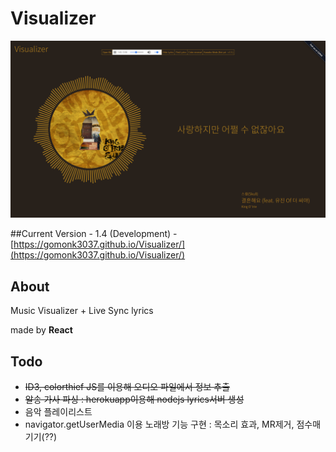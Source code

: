 # Visualizer

![v1.3](images/v1.4.png)

##Current Version - 1.4
(Development) - [https://gomonk3037.github.io/Visualizer/](https://gomonk3037.github.io/Visualizer/)

## About

Music Visualizer  + Live Sync lyrics

made by **React**

## Todo

- ~~ID3, colorthief JS를 이용해 오디오 파일에서 정보 추출~~
- ~~알송 가사 파싱 : herokuapp이용해 nodejs lyrics서버 생성~~
- 음악 플레이리스트
- navigator.getUserMedia 이용 노래방 기능 구현 : 목소리 효과, MR제거, 점수매기기(??)

